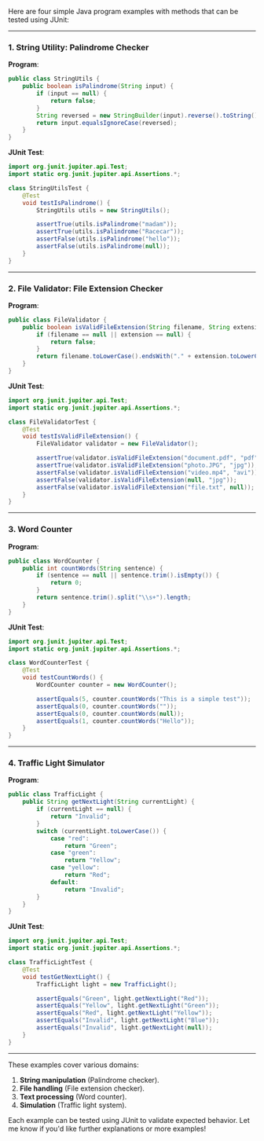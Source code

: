 Here are four simple Java program examples with methods that can be tested using JUnit:

---

### **1. String Utility: Palindrome Checker**

**Program**:
```java
public class StringUtils {
    public boolean isPalindrome(String input) {
        if (input == null) {
            return false;
        }
        String reversed = new StringBuilder(input).reverse().toString();
        return input.equalsIgnoreCase(reversed);
    }
}
```

**JUnit Test**:
```java
import org.junit.jupiter.api.Test;
import static org.junit.jupiter.api.Assertions.*;

class StringUtilsTest {
    @Test
    void testIsPalindrome() {
        StringUtils utils = new StringUtils();

        assertTrue(utils.isPalindrome("madam"));
        assertTrue(utils.isPalindrome("Racecar"));
        assertFalse(utils.isPalindrome("hello"));
        assertFalse(utils.isPalindrome(null));
    }
}
```

---

### **2. File Validator: File Extension Checker**

**Program**:
```java
public class FileValidator {
    public boolean isValidFileExtension(String filename, String extension) {
        if (filename == null || extension == null) {
            return false;
        }
        return filename.toLowerCase().endsWith("." + extension.toLowerCase());
    }
}
```

**JUnit Test**:
```java
import org.junit.jupiter.api.Test;
import static org.junit.jupiter.api.Assertions.*;

class FileValidatorTest {
    @Test
    void testIsValidFileExtension() {
        FileValidator validator = new FileValidator();

        assertTrue(validator.isValidFileExtension("document.pdf", "pdf"));
        assertTrue(validator.isValidFileExtension("photo.JPG", "jpg"));
        assertFalse(validator.isValidFileExtension("video.mp4", "avi"));
        assertFalse(validator.isValidFileExtension(null, "jpg"));
        assertFalse(validator.isValidFileExtension("file.txt", null));
    }
}
```

---

### **3. Word Counter**

**Program**:
```java
public class WordCounter {
    public int countWords(String sentence) {
        if (sentence == null || sentence.trim().isEmpty()) {
            return 0;
        }
        return sentence.trim().split("\\s+").length;
    }
}
```

**JUnit Test**:
```java
import org.junit.jupiter.api.Test;
import static org.junit.jupiter.api.Assertions.*;

class WordCounterTest {
    @Test
    void testCountWords() {
        WordCounter counter = new WordCounter();

        assertEquals(5, counter.countWords("This is a simple test"));
        assertEquals(0, counter.countWords(""));
        assertEquals(0, counter.countWords(null));
        assertEquals(1, counter.countWords("Hello"));
    }
}
```

---

### **4. Traffic Light Simulator**

**Program**:
```java
public class TrafficLight {
    public String getNextLight(String currentLight) {
        if (currentLight == null) {
            return "Invalid";
        }
        switch (currentLight.toLowerCase()) {
            case "red":
                return "Green";
            case "green":
                return "Yellow";
            case "yellow":
                return "Red";
            default:
                return "Invalid";
        }
    }
}
```

**JUnit Test**:
```java
import org.junit.jupiter.api.Test;
import static org.junit.jupiter.api.Assertions.*;

class TrafficLightTest {
    @Test
    void testGetNextLight() {
        TrafficLight light = new TrafficLight();

        assertEquals("Green", light.getNextLight("Red"));
        assertEquals("Yellow", light.getNextLight("Green"));
        assertEquals("Red", light.getNextLight("Yellow"));
        assertEquals("Invalid", light.getNextLight("Blue"));
        assertEquals("Invalid", light.getNextLight(null));
    }
}
```

---

These examples cover various domains:
1. **String manipulation** (Palindrome checker).
2. **File handling** (File extension checker).
3. **Text processing** (Word counter).
4. **Simulation** (Traffic light system).

Each example can be tested using JUnit to validate expected behavior. Let me know if you'd like further explanations or more examples!
